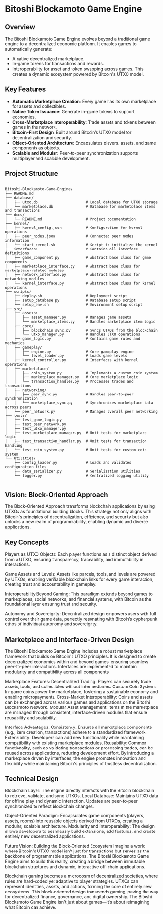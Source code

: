 # Bitoshi Blockamoto Game Engine

## Overview

The Bitoshi Blockamoto Game Engine evolves beyond a traditional game engine to a decentralized economic platform. It enables games to automatically generate:
- A native decentralized marketplace.
- In-game tokens for transactions and rewards.
- Interoperability for asset and token swapping across games.
This creates a dynamic ecosystem powered by Bitcoin's UTXO model.

## Key Features

- **Automatic Marketplace Creation**: Every game has its own marketplace for assets and collectibles.
- **Native Token Issuance**: Generate in-game tokens to support economies.
- **Cross-Marketplace Interoperability**: Trade assets and tokens between games in the network.
- **Bitcoin-First Design**: Built around Bitcoin’s UTXO model for decentralization and security.
- **Object-Oriented Architecture**: Encapsulates players, assets, and game components as objects.
- **Scalable and Modular**: Peer-to-peer synchronization supports multiplayer and scalable development.

## Project Structure

```plaintext

Bitoshi-Blockamoto-Game-Engine/
├── README.md
├── database/
│   ├── utxo.db                      # Local database for UTXO storage
│   └── marketplace.db               # Database for marketplace items and transactions
├── docs/
│   └── README.md                    # Project documentation
├── kernel/
│   ├── kernel_config.json           # Configuration for kernel operations
│   ├── peer_nodes.json              # Connected peer nodes information
│   └── start_kernel.sh              # Script to initialize the kernel
├── interfaces/                      # Contains all interface definitions
│   ├── game_component.py            # Abstract base class for game components
│   ├── marketplace_interface.py     # Abstract base class for marketplace-related modules
│   ├── network_interface.py         # Abstract base class for networking modules
│   └── kernel_interface.py          # Abstract base class for kernel operations
├── scripts/
│   ├── deploy.sh                    # Deployment script
│   ├── setup_database.py            # Database setup script
│   └── setup_env.sh                 # Environment setup script
├── src/
│   ├── assets/
│   │   ├── asset_manager.py         # Manages game assets
│   │   └── marketplace_items.py     # Handles marketplace item logic
│   ├── core/
│   │   ├── blockchain_sync.py       # Syncs UTXOs from the blockchain
│   │   └── utxo_manager.py          # Handles UTXO operations
│   ├── game_logic.py                # Contains game rules and mechanics
│   ├── gameplay/
│   │   ├── engine.py                # Core gameplay engine
│   │   └── level_loader.py          # Loads game levels
│   ├── kernel_controller.py         # Interfaces with kernel operations
│   ├── marketplace/
│   │   ├── coin_system.py           # Implements a custom coin system
│   │   ├── marketplace_manager.py   # Core marketplace logic
│   │   └── transaction_handler.py   # Processes trades and transactions
│   ├── networking/
│   │   ├── peer_sync.py             # Handles peer-to-peer synchronization
│   │   └── marketplace_sync.py      # Synchronizes marketplace data across peers
│   └── peer_network.py              # Manages overall peer networking
├── tests/
│   ├── test_game_logic.py
│   ├── test_peer_network.py
│   ├── test_utxo_manager.py
│   ├── test_marketplace_manager.py  # Unit tests for marketplace logic
│   ├── test_transaction_handler.py  # Unit tests for transaction handling
│   └── test_coin_system.py          # Unit tests for custom coin system
└── utilities/
    ├── config_loader.py             # Loads and validates configuration files
    ├── data_serializer.py           # Serialization utilities
    └── logger.py                    # Centralized logging utility


```
## Vision: Block-Oriented Approach

The Block-Oriented Approach transforms blockchain applications by using UTXOs as foundational building blocks. This strategy not only aligns with Bitcoin's principles of decentralization, efficiency, and security but also unlocks a new realm of programmability, enabling dynamic and diverse applications.

## Key Concepts

Players as UTXO Objects: Each player functions as a distinct object derived from a UTXO, ensuring transparency, traceability, and immutability in interactions. 

Game Assets and Levels: Assets like parcels, tools, and levels are powered by UTXOs, enabling verifiable blockchain links for every game interaction, creating trust and accountability in gameplay. 

Interoperability Beyond Gaming: This paradigm extends beyond games to marketplaces, social networks, and financial systems, with Bitcoin as the foundational layer ensuring trust and security. 

Autonomy and Sovereignty: Decentralized design empowers users with full control over their game data, perfectly resonating with Bitcoin’s cypherpunk ethos of individual autonomy and sovereignty.

##  Marketplace and Interface-Driven Design
The Bitoshi Blockamoto Game Engine includes a robust marketplace framework that builds on Bitcoin's UTXO principles. It is designed to create decentralized economies within and beyond games, ensuring seamless peer-to-peer interactions. Interfaces are implemented to maintain modularity and compatibility across all components.

Marketplace Features:
Decentralized Trading: Players can securely trade assets, tools, and collectibles without intermediaries.
Custom Coin System: In-game coins power the marketplace, fostering a sustainable economy and enabling micropayments.
Cross-Market Interoperability: Coins and assets can be exchanged across various games and applications on the Bitoshi Blockamoto Network.
Modular Asset Management: Items in the marketplace are managed through consistent, interface-driven modules that ensure reusability and scalability.

Interface Advantages:
Consistency: Ensures all marketplace components (e.g., item creation, transactions) adhere to a standardized framework.
Extensibility: Developers can add new functionality while maintaining compatibility with existing marketplace modules.
Reusability: Common functionality, such as validating transactions or processing trades, can be reused across applications, reducing development effort.
By introducing a marketplace driven by interfaces, the engine promotes innovation and flexibility while maintaining Bitcoin's principles of trustless decentralization.

## Technical Design

Blockchain Layer: The engine directly interacts with the Bitcoin blockchain to retrieve, validate, and sync UTXOs.
Local Database: Maintains UTXO data for offline play and dynamic interaction. Updates are peer-to-peer synchronized to reflect blockchain changes.

Object-Oriented Paradigm: Encapsulates game components (players, assets, rooms) into reusable objects derived from UTXOs, creating a modular, scalable architecture.
Modularity and Interoperability: The design allows developers to seamlessly build extensions, add features, and create entirely new decentralized applications.

Future Vision: Building the Block-Oriented Ecosystem
Imagine a world where Bitcoin's UTXO model isn't just for transactions but serves as the backbone of programmable applications. The Bitoshi Blockamoto Game Engine aims to build this reality, creating a bridge between immutable blockchain structures and dynamic, interactive off-chain applications.

Blockchain gaming becomes a microcosm of decentralized societies, where rules are hard-coded yet adaptive to player strategies.
UTXOs can represent identities, assets, and actions, forming the core of entirely new ecosystems.
This block-oriented design transcends gaming, paving the way for decentralized finance, governance, and digital ownership.
The Bitoshi Blockamoto Game Engine isn't just about games—it's about reimagining what Bitcoin can achieve.


